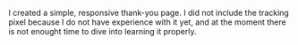 I created a simple, responsive thank-you page. I did not include the tracking pixel because I do not have experience with it yet, and at the moment there is not enought time to dive into learning it properly.
